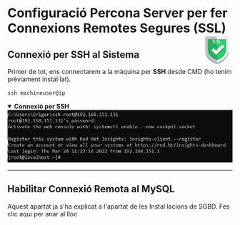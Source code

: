 # Configuració Percona Server per fer Connexions Remotes Segures (SSL) <img align="right" width="70" src="../imatges/ssl_logo.png"/>

## Connexió per SSH al Sistema
Primer de tot, ens connectarem a la màquina per **SSH** desde CMD (ho tenim prèviament instal·lat).
```
ssh machineuser@ip 
```
<details open>
<summary><b>Connexió per SSH</b></summary>
<img src="../MySQL-Logs/captures/ssh.png">
</details>

<hr>

## Habilitar Connexió Remota al MySQL
Aquest apartat ja s'ha explicat a l'apartat de les Instal·lacions de SGBD. Fes clic aqui per anar al lloc



## 